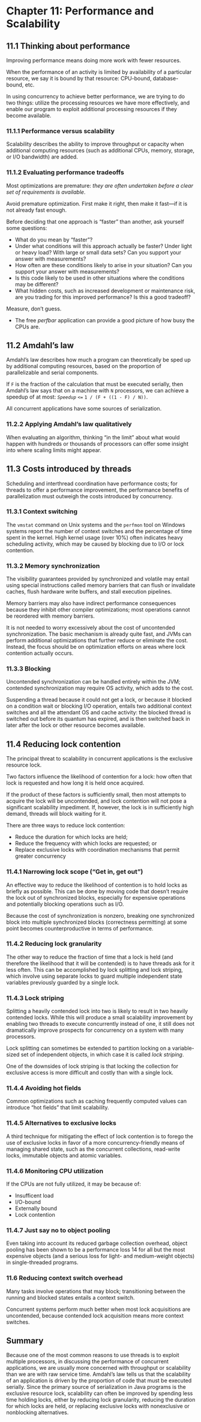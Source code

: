 # Chapter 11: Performance and Scalability

## 11.1 Thinking about performance

Improving performance means doing more work with fewer resources.

When the performance of an activity is limited by availability of a particular resource, we say it is bound by that resource: CPU-bound, database-bound, etc.

In using concurrency to achieve better performance, we are trying to do two things: utilize the processing resources we have more effectively, and enable our program to exploit additional processing resources if they become available.

### 11.1.1 Performance versus scalability

Scalability describes the ability to improve throughput or capacity when additional computing resources (such as additional CPUs, memory, storage, or I/O bandwidth) are added.

### 11.1.2 Evaluating performance tradeoffs

Most optimizations are premature: _they are often undertaken before a clear set of requirements is available_.

Avoid premature optimization. First make it right, then make it fast—if it is not already fast enough.

Before deciding that one approach is “faster” than another, ask yourself some questions:

* What do you mean by “faster”?
* Under what conditions will this approach actually be faster? Under light or heavy load? With large or small data sets? Can you support your answer with measurements?
* How often are these conditions likely to arise in your situation? Can you support your answer with measurements?
* Is this code likely to be used in other situations where the conditions may be different?
* What hidden costs, such as increased development or maintenance risk, are you trading for this improved performance? Is this a good tradeoff?

Measure, don’t guess.

* The free _perfbar_ application can provide a good picture of how busy the CPUs are.

## 11.2 Amdahl’s law

Amdahl’s law describes how much a program can theoretically be sped up by additional computing resources, based on the proportion of parallelizable and serial components.

If `F` is the fraction of the calculation that must be executed serially, then Amdahl’s law says that on a machine with `N` processors, we can achieve a speedup of at most: _`Speedup`_ `<=` `1 / (F + ((1 - F) / N))`.

All concurrent applications have some sources of serialization.

### 11.2.2 Applying Amdahl’s law qualitatively

When evaluating an algorithm, thinking “in the limit” about what would happen with hundreds or thousands of processors can offer some insight into where scaling limits might appear.

## 11.3 Costs introduced by threads

Scheduling and interthread coordination have performance costs; for threads to offer a performance improvement, the performance benefits of parallelization must outweigh the costs introduced by concurrency.

### 11.3.1 Context switching

The `vmstat` command on Unix systems and the `perfmon` tool on Windows systems report the number of context switches and the percentage of time spent in the kernel. High kernel usage (over 10%) often indicates heavy scheduling activity, which may be caused by blocking due to I/O or lock contention.

### 11.3.2 Memory synchronization

The visibility guarantees provided by synchronized and volatile may entail using special instructions called memory barriers that can flush or invalidate caches, flush hardware write buffers, and stall execution pipelines.

Memory barriers may also have indirect performance consequences because they inhibit other compiler optimizations; most operations cannot be reordered with memory barriers.

It is not needed to worry excessively about the cost of uncontended synchronization. The basic mechanism is already quite fast, and JVMs can perform additional optimizations that further reduce or eliminate the cost. Instead, the focus should be on optimization efforts on areas where lock contention actually occurs.

### 11.3.3 Blocking

Uncontended synchronization can be handled entirely within the JVM; contended synchronization may require OS activity, which adds to the cost.

Suspending a thread because it could not get a lock, or because it blocked on a condition wait or blocking I/O operation, entails two additional context switches and all the attendant OS and cache activity: the blocked thread is switched out before its quantum has expired, and is then switched back in later after the lock or other resource becomes available.

## 11.4 Reducing lock contention

The principal threat to scalability in concurrent applications is the exclusive resource lock.

Two factors influence the likelihood of contention for a lock: how often that lock is requested and how long it is held once acquired.

If the product of these factors is sufficiently small, then most attempts to acquire the lock will be uncontended, and lock contention will not pose a significant scalability impediment. If, however, the lock is in sufficiently high demand, threads will block waiting for it.

There are three ways to reduce lock contention:

* Reduce the duration for which locks are held;
* Reduce the frequency with which locks are requested; or
* Replace exclusive locks with coordination mechanisms that permit greater concurrency

### 11.4.1 Narrowing lock scope (“Get in, get out”)

An effective way to reduce the likelihood of contention is to hold locks as briefly as possible. This can be done by moving code that doesn’t require the lock out of synchronized blocks, especially for expensive operations and potentially blocking operations such as I/O.

Because the cost of synchronization is nonzero, breaking one synchronized block into multiple synchronized blocks (correctness permitting) at some point becomes counterproductive in terms of performance.

### 11.4.2 Reducing lock granularity

The other way to reduce the fraction of time that a lock is held (and therefore the likelihood that it will be contended) is to have threads ask for it less often. This can be accomplished by lock splitting and lock striping, which involve using separate locks to guard multiple independent state variables previously guarded by a single lock.

### 11.4.3 Lock striping

Splitting a heavily contended lock into two is likely to result in two heavily contended locks. While this will produce a small scalability improvement by enabling two threads to execute concurrently instead of one, it still does not dramatically improve prospects for concurrency on a system with many processors.

Lock splitting can sometimes be extended to partition locking on a variable-sized set of independent objects, in which case it is called _lock striping_.

One of the downsides of lock striping is that locking the collection for exclusive access is more difficult and costly than with a single lock.

### 11.4.4 Avoiding hot fields

Common optimizations such as caching frequently computed values can introduce “hot fields” that limit scalability.

### 11.4.5 Alternatives to exclusive locks

A third technique for mitigating the effect of lock contention is to forego the use of exclusive locks in favor of a more concurrency-friendly means of managing shared state, such as the concurrent collections, read-write locks, immutable objects and atomic variables.

### 11.4.6 Monitoring CPU utilization

If the CPUs are not fully utilized, it may be because of:

* Insufficent load
* I/O-bound
* Externally bound
* Lock contention

### 11.4.7 Just say no to object pooling

Even taking into account its reduced garbage collection overhead, object pooling has been shown to be a performance loss 14 for all but the most expensive objects (and a serious loss for light- and medium-weight objects) in single-threaded programs.

### 11.6 Reducing context switch overhead

Many tasks involve operations that may block; transitioning between the running and blocked states entails a context switch.

Concurrent systems perform much better when most lock acquisitions are uncontended, because contended lock acquisition means more context switches.

## Summary

Because one of the most common reasons to use threads is to exploit multiple processors, in discussing the performance of concurrent applications, we are usually more concerned with throughput or scalability than we are with raw service time. Amdahl’s law tells us that the scalability of an application is driven by the proportion of code that must be executed serially. Since the primary source of serialization in Java programs is the exclusive resource lock, scalability can often be improved by spending less time holding locks, either by reducing lock granularity, reducing the duration for which locks are held, or replacing exclusive locks with nonexclusive or nonblocking alternatives.
